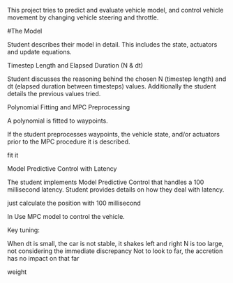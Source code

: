 This project tries to predict and evaluate vehicle model, and control vehicle movement by changing vehicle steering and throttle.


#The Model


Student describes their model in detail. This includes the state, actuators and update equations.

Timestep Length and Elapsed Duration (N & dt)

Student discusses the reasoning behind the chosen N (timestep length) and dt (elapsed duration between timesteps) values. Additionally the student details the previous values tried.

Polynomial Fitting and MPC Preprocessing

A polynomial is fitted to waypoints.

If the student preprocesses waypoints, the vehicle state, and/or actuators prior to the MPC procedure it is described.

fit it

Model Predictive Control with Latency

The student implements Model Predictive Control that handles a 100 millisecond latency. Student provides details on how they deal with latency.

just calculate the position with 100 millisecond


In Use MPC model to control the vehicle.

Key tuning:

When dt is small, the car is not stable, it shakes left and right
N is too large, not considering the immediate discrepancy
Not to look to far, the accretion has no impact on that far


weight
